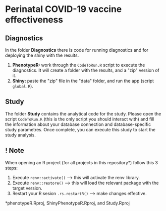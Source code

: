 # Perinatal COVID-19 vaccine effectiveness

## Diagnostics
In the folder **Diagnostics** there is code for running diagnostics and for deploying the shiny with the results.
1) **PhenotypeR:** work through the `CodeToRun.R` script to execute the diagnostics. It will create a folder with the results, and a "zip" version of it.
2) **Shiny:** paste the "zip" file in the "data" folder, and run the app (script `global.R`).

## Study
The folder **Study** contains the analytical code for the study. Please open the script `CodeToRun.R` (this is the only script you should interact with) and fill the information about your database connection and database-specific study parametres. Once complete, you can execute this study to start the study analysis.

## ! Note
When opening an R project (for all projects in this repository*) follow this 3 steps:
1. Execute `renv::activate()` --> this will activate the renv library.
2. Execute `renv::restore()` --> this will load the relevant package with the target version.
3. Restart your R sesion `.rs.restartR()` --> make changes effective.

*phenotypeR.Rproj, ShinyPhenotypeR.Rproj, and Study.Rproj
